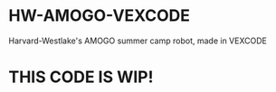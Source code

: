 # HW-AMOGO-VEXCODE
 Harvard-Westlake's AMOGO summer camp robot, made in VEXCODE

# THIS CODE IS WIP!
